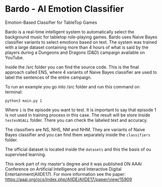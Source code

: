 # Bardo - AI Emotion Classifier
Emotion-Based Classifier for TableTop Games

Bardo is a real-time intelligent system to automatically select the background music for tabletop role-playing games. Bardo uses Naive Bayes classifier variants to select emotions based on text. The system was trained with a large dataset containing more than 4 hours of what is said by the players during a Dungeons and Dragons (D&D) campaign available on YouTube.

Inside the /src folder you can find the source code. This is the final approach called ENS, where 4 variants of Naive Bayes classifier are used to label the sentences of the entire campaign.

To run an example you go into /src folder and run this command on terminal:

`python3 main.py 1`

Where `1` is the episode you want to test. It is important to say that episode 1 is not used in training process in this case. The result will be store inside `testesNSALL` folder. There you can check the labeled text and accuracy.

The classifiers are NS, NHS, NM and NHM. They are variants of Naive Bayes classifier and you can find them separately inside the `classifiers` folder.

The official dataset is located inside the `datasets` and this the basis of ou supervised learning.

This work part of my master's degree and it was published ON AAAI Conference on Artificial Intelligence and Interactive Digital Entertainment(AIIDE17). For more information see the paper: https://aaai.org/ocs/index.php/AIIDE/AIIDE17/paper/view/15909
